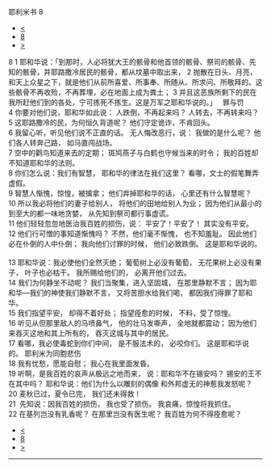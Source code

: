 ﻿





 耶利米书 8




* [<](bible/JER07.md)
* [8](bible/JER.md)
* [>](bible/JER09.md)



 
8 
1 耶和华说：「到那时，人必将犹大王的骸骨和他首领的骸骨、祭司的骸骨、先知的骸骨，并耶路撒冷居民的骸骨，都从坟墓中取出来， 
2 抛散在日头、月亮，和天上众星之下，就是他们从前所喜爱、所事奉、所随从、所求问、所敬拜的。这些骸骨不再收殓，不再葬埋，必在地面上成为粪土； 
3 并且这恶族所剩下的民在我所赶他们到的各处，宁可拣死不拣生。这是万军之耶和华说的。」    罪与罚  
4 你要对他们说，耶和华如此说： 人跌倒，不再起来吗？ 人转去，不再转来吗？  
5 这耶路撒冷的民，为何恒久背道呢？ 他们守定诡诈，不肯回头。  
6 我留心听，听见他们说不正直的话。 无人悔改恶行，说： 我做的是什么呢？ 他们各人转奔己路， 如马直闯战场。  
7 空中的鹳鸟知道来去的定期； 斑鸠燕子与白鹤也守候当来的时令； 我的百姓却不知道耶和华的法则。     
8 你们怎么说：我们有智慧， 耶和华的律法在我们这里？ 看哪，文士的假笔舞弄虚假。  
9 智慧人惭愧，惊惶，被擒拿； 他们弃掉耶和华的话， 心里还有什么智慧呢？  
10 所以我必将他们的妻子给别人， 将他们的田地给别人为业； 因为他们从最小的到至大的都一味地贪婪， 从先知到祭司都行事虚谎。  
11 他们轻轻忽忽地医治我百姓的损伤，说： 平安了！平安了！ 其实没有平安。  
12 他们行可憎的事知道惭愧吗？ 不然，他们毫不惭愧， 也不知羞耻。 因此他们必在仆倒的人中仆倒； 我向他们讨罪的时候， 他们必致跌倒。 这是耶和华说的。     
13 耶和华说：我必使他们全然灭绝； 葡萄树上必没有葡萄， 无花果树上必没有果子， 叶子也必枯干。 我所赐给他们的， 必离开他们过去。     
14 我们为何静坐不动呢？ 我们当聚集，进入坚固城， 在那里静默不言； 因为耶和华—我们的神使我们静默不言， 又将苦胆水给我们喝， 都因我们得罪了耶和华。  
15 我们指望平安， 却得不着好处； 指望痊愈的时候， 不料，受了惊惶。     
16 听见从但那里敌人的马喷鼻气， 他的壮马发嘶声， 全地就都震动； 因为他们来吞灭这地和其上所有的， 吞灭这城与其中的居民。     
17 看哪，我必使毒蛇到你们中间， 是不服法术的， 必咬你们。 这是耶和华说的。 耶利米为同胞悲伤  
18 我有忧愁，愿能自慰； 我心在我里面发昏。  
19 听啊，是我百姓的哀声从极远之地而来， 说：耶和华不在锡安吗？ 锡安的王不在其中吗？ 耶和华说：他们为什么以雕刻的偶像 和外邦虚无的神惹我发怒呢？  
20 麦秋已过，夏令已完， 我们还未得救！  
21  先知说：因我百姓的损伤， 我也受了损伤。 我哀痛，惊惶将我抓住。     
22 在基列岂没有乳香呢？ 在那里岂没有医生呢？ 我百姓为何不得痊愈呢？ 
* [<](bible/JER07.md)
* [8](bible/JER.md)
* [>](bible/JER09.md)





---










